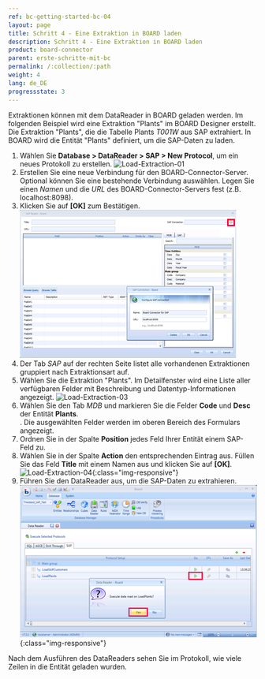 ```yaml
---
ref: bc-getting-started-bc-04
layout: page
title: Schritt 4 - Eine Extraktion in BOARD laden
description: Schritt 4 - Eine Extraktion in BOARD laden
product: board-connector
parent: erste-schritte-mit-bc
permalink: /:collection/:path
weight: 4
lang: de_DE
progressstate: 3
---
```


Extraktionen können mit dem DataReader in BOARD geladen werden. Im folgenden Beispiel wird eine Extraktion "Plants" im BOARD Designer erstellt. 
Die Extraktion "Plants", die die Tabelle Plants *T001W* aus SAP extrahiert. 
In BOARD wird die Entität "Plants" definiert, um die SAP-Daten zu laden. 

1. Wählen Sie **Database > DataReader > SAP > New Protocol**, um ein neues Protokoll zu erstellen.
![Load-Extraction-01](/img/content/Load-Extraction-01.png)
2. Erstellen Sie eine neue Verbindung für den BOARD-Connector-Server. Optional können Sie eine bestehende Verbindung auswählen. Legen Sie einen *Namen* und die *URL* des BOARD-Connector-Servers fest (z.B. localhost:8098).
3. Klicken Sie auf **[OK]** zum Bestätigen.
![Load-Extraction-02](/img/content/Load-Extraction-02.png)
4. Der Tab *SAP* auf der rechten Seite listet alle vorhandenen Extraktionen gruppiert nach Extraktionsart auf. 
5. Wählen Sie die Extraktion "Plants".  Im Detailfenster wird eine Liste aller verfügbaren Felder mit Beschreibung und Datentyp-Informationen angezeigt.
![Load-Extraction-03](/img/content/Load-Extraction-03.png)
6. Wählen Sie den Tab *MDB* und markieren Sie die Felder **Code** und **Desc** der Entität **Plants**.<br>.
Die ausgewählten Felder werden im oberen Bereich des Formulars angezeigt. 
7. Ordnen Sie in der Spalte **Position** jedes Feld Ihrer Entität einem SAP-Feld zu.
8. Wählen Sie in der Spalte **Action** den entsprechenden Eintrag aus. Füllen Sie das Feld **Title** mit einem Namen aus und klicken Sie auf **[OK]**.
![Load-Extraction-04](/img/content/Load-Extraction-04.png){:class="img-responsive"}
9. Führen Sie den DataReader aus, um die SAP-Daten zu extrahieren.
![Load-Extraction-05](/img/content/Load-Extraction-05.png){:class="img-responsive"}

Nach dem Ausführen des DataReaders sehen Sie im Protokoll, wie viele Zeilen in die Entität geladen wurden.